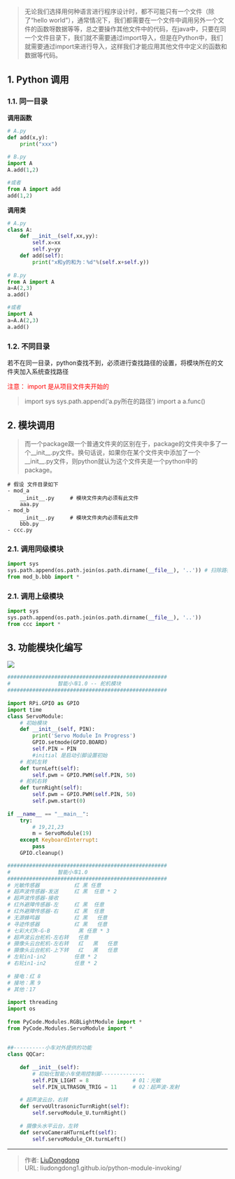 # 


> ​		无论我们选择用何种语言进行程序设计时，都不可能只有一个文件（除了“hello world”），通常情况下，我们都需要在一个文件中调用另外一个文件的函数呀数据等等，总之要操作其他文件中的代码，在java中，只要在同一个文件目录下，我们就不需要通过import导入，但是在Python中，我们就需要通过import来进行导入，这样我们才能应用其他文件中定义的函数和数据等代码。

## 1. Python 调用

### 1.1. 同一目录

**调用函数**

```python
# A.py
def add(x,y):
	print("xxx")
	
# B.py
import A
A.add(1,2)

#或者
from A import add
add(1,2)
```

**调用类**

```python
# A.py
class A:
    def __init__(self,xx,yy):
        self.x=xx
        self.y=yy
    def add(self):
        print("x和y的和为：%d"%(self.x+self.y))
        
# B.py
from A import A
a=A(2,3)
a.add()

#或者
import A
a=A.A(2,3)
a.add()
```

### 1.2. 不同目录

若不在同一目录，python查找不到，必须进行查找路径的设置，将模块所在的文件夹加入系统查找路径

<font color=red>注意： import 是从项目文件夹开始的</font>

> import sys
> sys.path.append(‘a.py所在的路径’)
> import a
> a.func()

## 2. 模块调用

> 而一个package跟一个普通文件夹的区别在于，package的文件夹中多了一个__init__.py文件。换句话说，如果你在某个文件夹中添加了一个__init__.py文件，则python就认为这个文件夹是一个python中的package。

```
# 假设 文件目录如下
- mod_a
    __init__.py     # 模块文件夹内必须有此文件
    aaa.py
- mod_b
    __init__.py     # 模块文件夹内必须有此文件
    bbb.py
- ccc.py
```

### 2.1. 调用同级模块

```python
import sys
sys.path.append(os.path.join(os.path.dirname(__file__), '..')) # 扫除路径迷思的关键！
from mod_b.bbb import *
```

### 2.1. 调用上级模块

```python
import sys
sys.path.append(os.path.join(os.path.dirname(__file__), '..'))
from ccc import *
```

## 3. 功能模块化编写

![](https://img-blog.csdnimg.cn/20190923083442642.png)

```python
###################################################
#               智能小车1.0 -- 舵机模块
###################################################
 
import RPi.GPIO as GPIO
import time
class ServoModule:
    # 初始模块
    def __init__(self, PIN):
        print('Servo Module In Progress')
        GPIO.setmode(GPIO.BOARD)
        self.PIN = PIN
        #initial 是启动引脚设置初始 
    # 舵机左转
    def turnLeft(self):
        self.pwm = GPIO.PWM(self.PIN, 50)   
    # 舵机右转
    def turnRight(self):
        self.pwm = GPIO.PWM(self.PIN, 50)
        self.pwm.start(0)      
 
if __name__ == "__main__":
    try:
        # 19,21,23
        m = ServoModule(19)       
    except KeyboardInterrupt:
        pass
    GPIO.cleanup()
```

```python
###################################################
#               智能小车1.0
###################################################
# 光敏传感器           红 黑 任意
# 超声波传感器-发送     红 黑  任意 * 2
# 超声波传感器-接收
# 红外避障传感器-左     红 黑  任意
# 红外避障传感器-右     红 黑  任意
# 无源蜂鸣器           红 黑   任意
# 寻迹传感器           红 黑   任意
# 七彩大灯R-G-B         黑 任意 * 3
# 超声波云台舵机-左右转   任意
# 摄像头云台舵机-左右转   红   黑   任意
# 摄像头云台舵机-上下转   红   黑   任意
# 左轮in1-in2         任意 * 2
# 右轮in1-in2         任意 * 2
 
# 接电：红 8
# 接地：黑 9
# 其他：17
 
import threading
import os
 
from PyCode.Modules.RGBLightModule import *
from PyCode.Modules.ServoModule import *
 
 
##----------小车对外提供的功能
class QQCar:
 
    def __init__(self):
        # 初始化智能小车使用控制脚--------------
        self.PIN_LIGHT = 8              # 01：光敏
        self.PIN_ULTRASON_TRIG = 11     # 02：超声波-发射
  
    # 超声波云台，右转
    def servoUltrasonicTurnRight(self):
        self.servoModule_U.turnRight()
 
    # 摄像头水平云台，左转
    def servoCameraHTurnLeft(self):
        self.servoModule_CH.turnLeft()
```



---

> 作者: [LiuDongdong](https://liudongdong1.github.io/)  
> URL: liudongdong1.github.io/python-module-invoking/  

